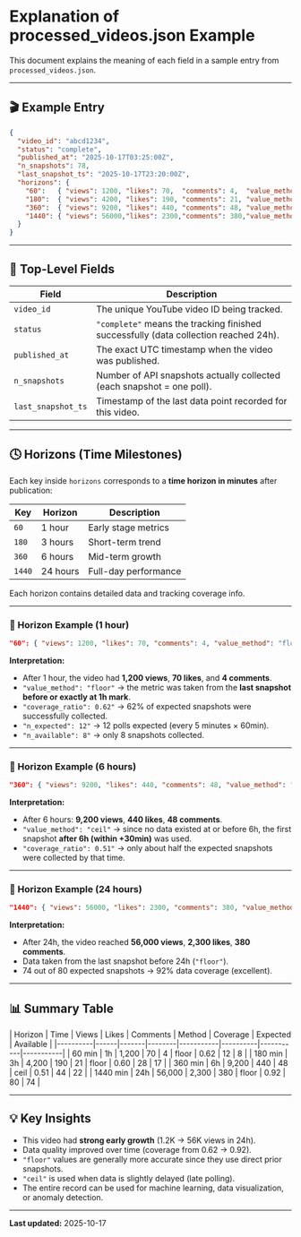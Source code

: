 # Explanation of processed_videos.json Example

This document explains the meaning of each field in a sample entry from `processed_videos.json`.

---

## 🎬 Example Entry
```json
{
  "video_id": "abcd1234",
  "status": "complete",
  "published_at": "2025-10-17T03:25:00Z",
  "n_snapshots": 78,
  "last_snapshot_ts": "2025-10-17T23:20:00Z",
  "horizons": {
    "60":   { "views": 1200, "likes": 70,  "comments": 4,  "value_method": "floor", "coverage_ratio": 0.62, "n_expected": 12, "n_available": 8 },
    "180":  { "views": 4200, "likes": 190, "comments": 21, "value_method": "floor", "coverage_ratio": 0.60, "n_expected": 28, "n_available": 17 },
    "360":  { "views": 9200, "likes": 440, "comments": 48, "value_method": "ceil",  "coverage_ratio": 0.51, "n_expected": 44, "n_available": 22 },
    "1440": { "views": 56000,"likes": 2300,"comments": 380,"value_method": "floor", "coverage_ratio": 0.92, "n_expected": 80, "n_available": 74 }
  }
}
```

---

## 🧩 Top-Level Fields

| Field | Description |
|--------|--------------|
| `video_id` | The unique YouTube video ID being tracked. |
| `status` | `"complete"` means the tracking finished successfully (data collection reached 24h). |
| `published_at` | The exact UTC timestamp when the video was published. |
| `n_snapshots` | Number of API snapshots actually collected (each snapshot = one poll). |
| `last_snapshot_ts` | Timestamp of the last data point recorded for this video. |

---

## 🕓 Horizons (Time Milestones)

Each key inside `horizons` corresponds to a **time horizon in minutes** after publication:

| Key | Horizon | Description |
|-----|----------|--------------|
| `60` | 1 hour | Early stage metrics |
| `180` | 3 hours | Short-term trend |
| `360` | 6 hours | Mid-term growth |
| `1440` | 24 hours | Full-day performance |

Each horizon contains detailed data and tracking coverage info.

---

### 🔸 Horizon Example (1 hour)
```json
"60": { "views": 1200, "likes": 70, "comments": 4, "value_method": "floor", "coverage_ratio": 0.62, "n_expected": 12, "n_available": 8 }
```

**Interpretation:**
- After 1 hour, the video had **1,200 views**, **70 likes**, and **4 comments**.
- `"value_method": "floor"` → the metric was taken from the **last snapshot before or exactly at 1h mark**.
- `"coverage_ratio": 0.62"` → 62% of expected snapshots were successfully collected.
- `"n_expected": 12"` → 12 polls expected (every 5 minutes × 60min).
- `"n_available": 8"` → only 8 snapshots collected.

---

### 🔸 Horizon Example (6 hours)
```json
"360": { "views": 9200, "likes": 440, "comments": 48, "value_method": "ceil", "coverage_ratio": 0.51, "n_expected": 44, "n_available": 22 }
```
**Interpretation:**
- After 6 hours: **9,200 views**, **440 likes**, **48 comments**.
- `"value_method": "ceil"` → since no data existed at or before 6h, the first snapshot **after 6h (within +30min)** was used.
- `"coverage_ratio": 0.51"` → only about half the expected snapshots were collected by that time.

---

### 🔸 Horizon Example (24 hours)
```json
"1440": { "views": 56000, "likes": 2300, "comments": 380, "value_method": "floor", "coverage_ratio": 0.92, "n_expected": 80, "n_available": 74 }
```
**Interpretation:**
- After 24h, the video reached **56,000 views**, **2,300 likes**, **380 comments**.
- Data taken from the last snapshot before 24h (`"floor"`).
- 74 out of 80 expected snapshots → 92% data coverage (excellent).

---

## 📊 Summary Table

| Horizon | Time | Views | Likes | Comments | Method | Coverage | Expected | Available |
|----------|------|-------|--------|-----------|----------|-----------|-----------|
| 60 min | 1h | 1,200 | 70 | 4 | floor | 0.62 | 12 | 8 |
| 180 min | 3h | 4,200 | 190 | 21 | floor | 0.60 | 28 | 17 |
| 360 min | 6h | 9,200 | 440 | 48 | ceil | 0.51 | 44 | 22 |
| 1440 min | 24h | 56,000 | 2,300 | 380 | floor | 0.92 | 80 | 74 |

---

## 💡 Key Insights

- This video had **strong early growth** (1.2K → 56K views in 24h).  
- Data quality improved over time (coverage from 0.62 → 0.92).  
- `"floor"` values are generally more accurate since they use direct prior snapshots.  
- `"ceil"` is used when data is slightly delayed (late polling).  
- The entire record can be used for machine learning, data visualization, or anomaly detection.

---

**Last updated:** 2025-10-17
